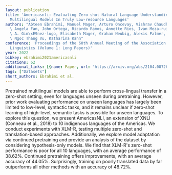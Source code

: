 ```yaml
---
layout: publication
title: 'Americasnli: Evaluating Zero-shot Natural Language Understanding Of Pretrained
  Multilingual Models In Truly Low-resource Languages'
authors: "Abteen Ebrahimi, Manuel Mager, Arturo Oncevay, Vishrav Chaudhary, Luis Chiruzzo,\
  \ Angela Fan, John Ortega, Ricardo Ramos, Annette Rios, Ivan Meza-ruiz, Gustavo\
  \ A. Gim\xE9nez-lugo, Elisabeth Mager, Graham Neubig, Alexis Palmer, Rolando Coto-solano,\
  \ Ngoc Thang Vu, Katharina Kann"
conference: 'Proceedings of the 60th Annual Meeting of the Association for Computational
  Linguistics (Volume 1: Long Papers)'
year: 2022
bibkey: ebrahimi2021americasnli
citations: 62
additional_links: [{name: Paper, url: 'https://arxiv.org/abs/2104.08726'}]
tags: ["Datasets"]
short_authors: Ebrahimi et al.
---
```

Pretrained multilingual models are able to perform cross-lingual transfer in
a zero-shot setting, even for languages unseen during pretraining. However,
prior work evaluating performance on unseen languages has largely been limited
to low-level, syntactic tasks, and it remains unclear if zero-shot learning of
high-level, semantic tasks is possible for unseen languages. To explore this
question, we present AmericasNLI, an extension of XNLI (Conneau et al., 2018)
to 10 indigenous languages of the Americas. We conduct experiments with XLM-R,
testing multiple zero-shot and translation-based approaches. Additionally, we
explore model adaptation via continued pretraining and provide an analysis of
the dataset by considering hypothesis-only models. We find that XLM-R's
zero-shot performance is poor for all 10 languages, with an average performance
of 38.62%. Continued pretraining offers improvements, with an average accuracy
of 44.05%. Surprisingly, training on poorly translated data by far outperforms
all other methods with an accuracy of 48.72%.